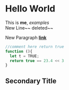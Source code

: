 # Hello World
This is **me**, *examples*  
New Line~~ deleted~~


New Paragraph
[**link**](/)
```javascript
//comment here return true
function (){
  let t = TRUE;
  return true == 23.4 << 3
}
```

## Secondary Title

